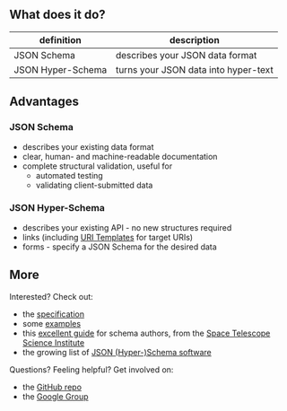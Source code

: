 ## What does it do?

| definition        | description                          |
| ----------------- | ------------------------------------ |
| JSON Schema       | describes your JSON data format      |
| JSON Hyper-Schema | turns your JSON data into hyper-text |

## Advantages

### JSON Schema

- describes your existing data format
- clear, human- and machine-readable documentation
- complete structural validation, useful for
  - automated testing
  - validating client-submitted data

### JSON Hyper-Schema

- describes your existing API - no new structures required
- links (including [URI Templates](http://tools.ietf.org/html/rfc6570) for target URIs)
- forms - specify a JSON Schema for the desired data

## More

Interested? Check out:

- the [specification](http://json-schema.org/documentation.html)
- some [examples](http://json-schema.org/examples.html)
- this [excellent guide](http://spacetelescope.github.io/understanding-json-schema/) for schema authors, from the [Space Telescope Science Institute](http://www.stsci.edu/)
- the growing list of [JSON (Hyper-)Schema software](http://json-schema.org/implementations.html)

Questions? Feeling helpful? Get involved on:

- the [GitHub repo](http://github.com/json-schema/json-schema)
- the [Google Group](https://groups.google.com/forum/#!forum/json-schema)

